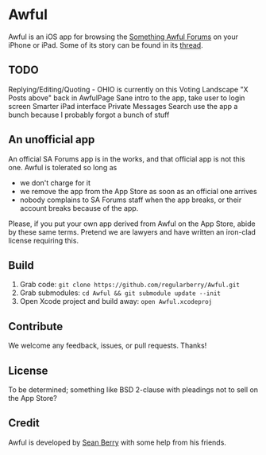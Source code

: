 Awful
=====

Awful is an iOS app for browsing the [Something Awful Forums][forums] on your iPhone or iPad. Some of its story can be found in its [thread][].

[forums]: http://forums.somethingawful.com
[thread]: http://forums.somethingawful.com/showthread.php?threadid=3381510

TODO
-------
Replying/Editing/Quoting - OHIO is currently on this
Voting
Landscape
"X Posts above" back in AwfulPage
Sane intro to the app, take user to login screen
Smarter iPad interface
Private Messages
Search
use the app a bunch because I probably forgot a bunch of stuff

An unofficial app
-----------------

An official SA Forums app is in the works, and that official app is not this one. Awful is tolerated so long as

* we don't charge for it
* we remove the app from the App Store as soon as an official one arrives
* nobody complains to SA Forums staff when the app breaks, or their account breaks because of the app.

Please, if you put your own app derived from Awful on the App Store, abide by these same terms. Pretend we are lawyers and have written an iron-clad license requiring this.

Build
-----

1. Grab code: `git clone https://github.com/regularberry/Awful.git`
2. Grab submodules: `cd Awful && git submodule update --init`
3. Open Xcode project and build away: `open Awful.xcodeproj`

Contribute
----------

We welcome any feedback, issues, or pull requests. Thanks!

License
-------

To be determined; something like BSD 2-clause with pleadings not to sell on the App Store?

Credit
------

Awful is developed by [Sean Berry][regularberry] with some help from his friends.

[regularberry]: https://github.com/regularberry

